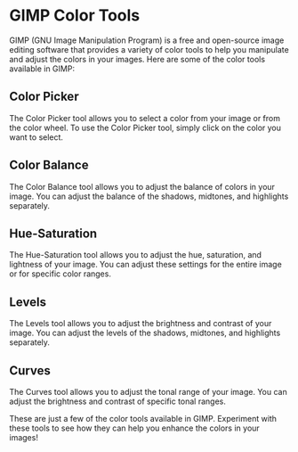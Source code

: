# GIMP Color Tools

GIMP (GNU Image Manipulation Program) is a free and open-source image editing software that provides a variety of color tools to help you manipulate and adjust the colors in your images. Here are some of the color tools available in GIMP:

## Color Picker

The Color Picker tool allows you to select a color from your image or from the color wheel. To use the Color Picker tool, simply click on the color you want to select.

## Color Balance

The Color Balance tool allows you to adjust the balance of colors in your image. You can adjust the balance of the shadows, midtones, and highlights separately.

## Hue-Saturation

The Hue-Saturation tool allows you to adjust the hue, saturation, and lightness of your image. You can adjust these settings for the entire image or for specific color ranges.

## Levels

The Levels tool allows you to adjust the brightness and contrast of your image. You can adjust the levels of the shadows, midtones, and highlights separately.

## Curves

The Curves tool allows you to adjust the tonal range of your image. You can adjust the brightness and contrast of specific tonal ranges.

These are just a few of the color tools available in GIMP. Experiment with these tools to see how they can help you enhance the colors in your images!